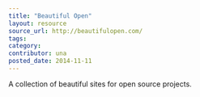 ```yaml
---
title: "Beautiful Open"
layout: resource
source_url: http://beautifulopen.com/
tags:
category: 
contributor: una
posted_date: 2014-11-11
---
```

A collection of beautiful sites for open source projects.
